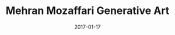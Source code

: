 ---
title: Mehran Mozaffari Generative Art
date: 2017-01-17
layout: Artwork
gridtype: 1
videofile: 
artworks:
- image: ../../assets/s_057/a01.jpg
- image: ../../assets/s_057/a02.jpg
- image: ../../assets/s_057/a03.jpg
- image: ../../assets/s_057/a04.jpg
- image: ../../assets/s_057/a05.jpg 
- image: ../../assets/s_057/a06.jpg
- image: ../../assets/s_057/a07.jpg
- image: ../../assets/s_057/a08.jpg
- image: ../../assets/s_057/a09.jpg
- image: ../../assets/s_057/a10.jpg


           
caption: 
  line1: UNTITLED, 2017
  line2: Custom software (color, sound), computer, handwritten letters in Persian Nastaliq style, calligraphy, typography
  line3: Dimensions variable, landscape orientation, square
  line4: 
  credit: 
featuredArtwork: ../assets/s_057/a01.jpg
thumbnail:
  image: ../assets/s_057/t.jpg 
  caption: Letter Hea 
---